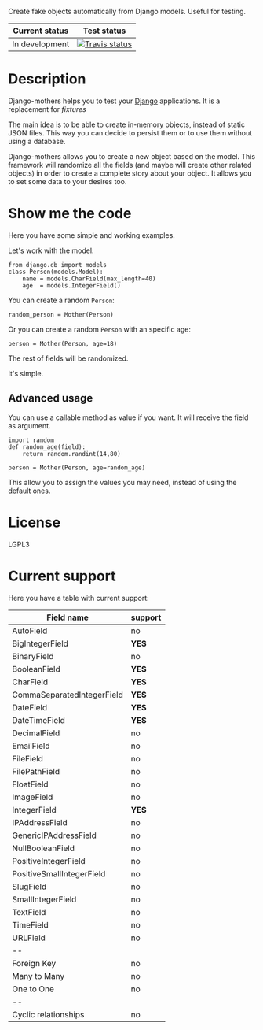 Create fake objects automatically from Django models. Useful for testing.

Current status | Test status
---------------|------------------------------------------
In development | [![Travis status][travis status]][travis]



# Description

Django-mothers helps you to test your [Django] applications. It is a replacement for _fixtures_

The main idea is to be able to create in-memory objects, instead of static JSON files. This way you can decide to persist them or to use them without using a database.

Django-mothers allows you to create a new object based on the model. This framework will randomize all the fields (and maybe will create other related objects) in order to create a complete story about your object. It allows you to set some data to your desires too.


# Show me the code

Here you have some simple and working examples.

Let's work with the model:

    from django.db import models
    class Person(models.Model):
        name = models.CharField(max_length=40)
        age  = models.IntegerField()

You can create a random `Person`:

    random_person = Mother(Person)

Or you can create a random `Person` with an specific age:

    person = Mother(Person, age=18)

The rest of fields will be randomized.

It's simple.

## Advanced usage

You can use a callable method as value if you want. It will receive the field as argument.

    import random
    def random_age(field):
        return random.randint(14,80)

    person = Mother(Person, age=random_age)

This allow you to assign the values you may need, instead of using the default ones.

# License

LGPL3


# Current support

Here you have a table with current support:

| Field name                         | support |
|------------------------------------|---------|
| AutoField                          | no      |
| BigIntegerField                    | **YES** |
| BinaryField                        | no      |
| BooleanField                       | **YES** |
| CharField                          | **YES** |
| CommaSeparatedIntegerField         | **YES** |
| DateField                          | **YES** |
| DateTimeField                      | **YES** |
| DecimalField                       | no      |
| EmailField                         | no      |
| FileField                          | no      |
| FilePathField                      | no      |
| FloatField                         | no      |
| ImageField                         | no      |
| IntegerField                       | **YES** |
| IPAddressField                     | no      |
| GenericIPAddressField              | no      |
| NullBooleanField                   | no      |
| PositiveIntegerField               | no      |
| PositiveSmallIntegerField          | no      |
| SlugField                          | no      |
| SmallIntegerField                  | no      |
| TextField                          | no      |
| TimeField                          | no      |
| URLField                           | no      |
| -- | |
| Foreign Key                        | no      |
| Many to Many                       | no      |
| One to One                         | no      |
| -- | |
| Cyclic relationships               | no      |



[Django]: https://docs.djangoproject.com
[Travis]: https://travis-ci.org/magmax/django-mothers
[travis status]:https://travis-ci.org/magmax/django-mothers.svg
